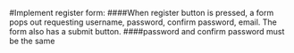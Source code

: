 #Implement register form: 
####When register button is pressed, a form pops out requesting username, password, confirm password, email. The form also has a submit button. 
####password and confirm password must be the same
